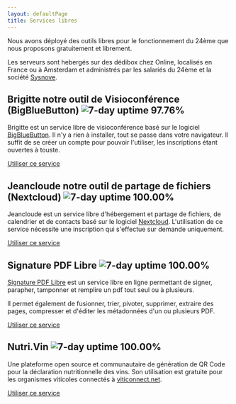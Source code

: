 ```yaml
---
layout: defaultPage
title: Services libres
---
```


Nous avons déployé des outils libres pour le fonctionnement du 24ème que nous proposons gratuitement et librement.

Les serveurs sont hebergés sur des dédibox chez Online, localisés en France ou à Amsterdam et administrés par les salariés du 24ème et la société [Sysnove](https://www.sysnove.fr/).

## Brigitte notre outil de Visioconférence (BigBlueButton) <img alt="7-day uptime 97.76%" src="https://camo.githubusercontent.com/20edcabe011048190a0e92f4c50e7aa51a395f75be890c882c82a2db0d51f9df/68747470733a2f2f696d672e736869656c64732e696f2f656e64706f696e743f75726c3d68747470732533412532462532467261772e67697468756275736572636f6e74656e742e636f6d2532463234656d6525324675707074696d652532464845414425324661706925324662726967697474652d3234656d652d6672253246757074696d652d7765656b2e6a736f6e" data-canonical-src="https://img.shields.io/endpoint?url=https%3A%2F%2Fraw.githubusercontent.com%2F24eme%2Fupptime%2FHEAD%2Fapi%2Fbrigitte-24eme-fr%2Fuptime-week.json" style="max-width: 100%;">

Brigitte est un service libre de visioconférence basé sur le logiciel [BigBlueButton](https://fr.wikipedia.org/wiki/BigBlueButton). Il n'y a rien à installer, tout se passe dans votre navigateur. Il suffit de se créer un compte pour pouvoir l'utiliser, les inscriptions étant ouvertes à touste.

[Utiliser ce service](https://brigitte.24eme.fr)

## Jeancloude notre outil de partage de fichiers (Nextcloud)  <img alt="7-day uptime 100.00%" src="https://camo.githubusercontent.com/c7f361c9d538a910220150a2049e475b8bfebe10c7ebd897887e8d7ff8cb789f/68747470733a2f2f696d672e736869656c64732e696f2f656e64706f696e743f75726c3d68747470732533412532462532467261772e67697468756275736572636f6e74656e742e636f6d2532463234656d6525324675707074696d65253246484541442532466170692532466a65616e636c6f7564652d3234656d652d6672253246757074696d652d7765656b2e6a736f6e" data-canonical-src="https://img.shields.io/endpoint?url=https%3A%2F%2Fraw.githubusercontent.com%2F24eme%2Fupptime%2FHEAD%2Fapi%2Fjeancloude-24eme-fr%2Fuptime-week.json" style="max-width: 100%;">

Jeancloude est un service libre d'hébergement et partage de fichiers, de calendrier et de contacts basé sur le logiciel [Nextcloud](https://fr.wikipedia.org/wiki/Nextcloud). L'utilisation de ce service nécessite une inscription qui s'effectue sur demande uniquement.

[Utiliser ce service](https://jeancloude.24eme.fr/)

## Signature PDF Libre <img alt="7-day uptime 100.00%" src="https://camo.githubusercontent.com/51180afe7e17308c6e0e34dd9e135255af761ee6f7f25f4787ccba9933114a33/68747470733a2f2f696d672e736869656c64732e696f2f656e64706f696e743f75726c3d68747470732533412532462532467261772e67697468756275736572636f6e74656e742e636f6d2532463234656d6525324675707074696d65253246484541442532466170692532467064662d3234656d652d6672253246757074696d652d7765656b2e6a736f6e" data-canonical-src="https://img.shields.io/endpoint?url=https%3A%2F%2Fraw.githubusercontent.com%2F24eme%2Fupptime%2FHEAD%2Fapi%2Fpdf-24eme-fr%2Fuptime-week.json" style="max-width: 100%;">

<a href="https://github.com/24eme/signaturepdf">Signature PDF Libre</a> est un service libre en ligne permettant de signer, parapher, tamponner et remplire un pdf tout seul ou à plusieurs. 

Il permet également de fusionner, trier, pivoter, supprimer, extraire des pages, compresser et d'éditer les métadonnées d'un ou plusieurs PDF.

[Utiliser ce service](https://pdf.24eme.fr/)

## Nutri.Vin <img alt="7-day uptime 100.00%" src="https://camo.githubusercontent.com/94f406feeee93702d2f9c32f6df9a0643974c2557338637396a3ae71abdbe9c3/68747470733a2f2f696d672e736869656c64732e696f2f656e64706f696e743f75726c3d68747470732533412532462532467261772e67697468756275736572636f6e74656e742e636f6d2532463234656d6525324675707074696d65253246484541442532466170692532466e757472692d76696e253246757074696d652d7765656b2e6a736f6e" data-canonical-src="https://img.shields.io/endpoint?url=https%3A%2F%2Fraw.githubusercontent.com%2F24eme%2Fupptime%2FHEAD%2Fapi%2Fnutri-vin%2Fuptime-week.json" style="max-width: 100%;">

Une plateforme open source et communautaire de génération de QR Code pour la déclaration nutritionnelle des vins. Son utilisation est gratuite pour les organismes viticoles connectés à [viticonnect.net](https://viticonnect.net/).


[Utiliser ce service](https://nutri.vin/)
